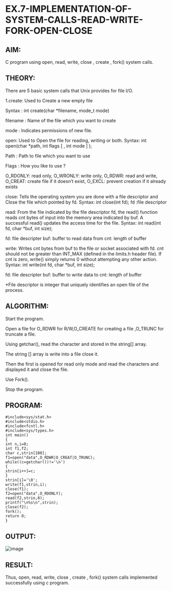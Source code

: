 # EX.7-IMPLEMENTATION-OF-SYSTEM-CALLS-READ-WRITE-FORK-OPEN-CLOSE

## AIM:
C program using open, read, write, close , create , fork() system calls.
## THEORY:
There are 5 basic system calls that Unix provides for file I/O.

1.create: Used to Create a new empty file

Syntax : int create(char *filename, mode_t mode)

filename : Name of the file which you want to create

mode : Indicates permissions of new file.

open: Used to Open the file for reading, writing or both. Syntax: int open(char *path, int flags [ , int mode ] );

Path : Path to file which you want to use

Flags : How you like to use ?

O_RDONLY: read only, O_WRONLY: write only, O_RDWR: read and write, O_CREAT: create file if it doesn’t exist, O_EXCL: prevent creation if it already exists

close: Tells the operating system you are done with a file descriptor and Close the file which pointed by fd. Syntax: int close(int fd); fd :file descriptor

read: From the file indicated by the file descriptor fd, the read() function reads cnt bytes of input into the memory area indicated by buf. A successful read() updates the access time for the file. Syntax: int read(int fd, char *buf, int size);

fd: file descripter buf: buffer to read data from cnt: length of buffer

write: Writes cnt bytes from buf to the file or socket associated with fd. cnt should not be greater than INT_MAX (defined in the limits.h header file). If cnt is zero, write() simply returns 0 without attempting any other action. Syntax: int write(int fd, char *buf, int size);

fd: file descripter buf: buffer to write data to cnt: length of buffer

*File descriptor is integer that uniquely identifies an open file of the process.
## ALGORITHM:
Start the program.

Open a file for O_RDWR for R/W,O_CREATE for creating a file ,O_TRUNC for truncate a file.

Using getchar(), read the character and stored in the string[] array.

The string [] array is write into a file close it.

Then the first is opened for read only mode and read the characters and displayed it and close the file.

Use Fork().

Stop the program.

## PROGRAM:
```
#include<sys/stat.h> 
#include<stdio.h> 
#include<fcntl.h> 
#include<sys/types.h> 
int main() 
{ 
int n,i=0; 
int f1,f2; 
char c,strin[100]; 
f1=open("data",O_RDWR|O_CREAT|O_TRUNC); 
while((c=getchar())!='\n') 
{ 
strin[i++]=c; 
} 
strin[i]='\0'; 
write(f1,strin,i); 
close(f1); 
f2=open("data",O_RDONLY); 
read(f2,strin,0); 
printf("\n%s\n",strin); 
close(f2); 
fork(); 
return 0; 
}
```

## OUTPUT:
![image](https://github.com/R-Guruprasad/EX.7-IMPLEMENTATION-OF-SYSTEM-CALLS-READ-WRITE-FORK-OPEN-CLOSE/assets/119390308/c07f92a1-db32-4c3e-a5dc-685adfbdce1a)

## RESULT:
Thus, open, read, write, close , create , fork() system calls implemented successfully using c program.
